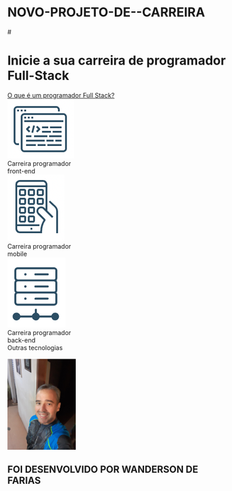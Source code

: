 # NOVO-PROJETO-DE--CARREIRA

#<!DOCTYPE html>
<html lang="pt-br">
<head>
  <meta charset="UTF-8">
  <meta http-equiv="X-UA-Compatible" content="IE=edge">
  <meta name="viewport" content="width=device-width, initial-scale=1.0">
  <title>PROJETO-DE CARREIRA</title>
  <link rel="stylesheet" href="style.css">
  <link rel="preconnect" href="https://fonts.googleapis.com">
  <link rel="preconnect" href="https://fonts.gstatic.com" crossorigin>
  <link href="https://fonts.googleapis.com/css2?family=Montserrat:wght@300;400;500&display=swap" rel="stylesheet">
</head>
<body>

  <h1>Inicie a sua carreira de programador Full-Stack</h1>
  <a href="#">O que é um programador Full Stack?</a>

  <div class="carreiras">
    <div class="carreira">
      <div class="image">
        <img src="./images/icon1.png" alt="Front-end">
      </div>
      <span>Carreira programador<br/> front-end</span>
    </div>
    <div class="carreira">
      <div class="image">
        <img src="./images/icon2.png" alt="Back-end">
      </div>
      <span>Carreira programador<br/> mobile</span>
    </div>
    <div class="carreira">
      <div class="image">
        <img src="./images/icon3.png" alt="Full-Stack">
      </div>
      <span>Carreira programador<br/> back-end</span>
    </div>
  </div>

  <div class="outras-tecnologias">
    <span>Outras tecnologias</span>

  </div>
  </div>
  <br>
  <img src="./images/FOTO WANDERSON.jpg" alt=" width="320 height=205>
<h2>FOI DESENVOLVIDO POR WANDERSON DE FARIAS</h2>
</body>
</html>
